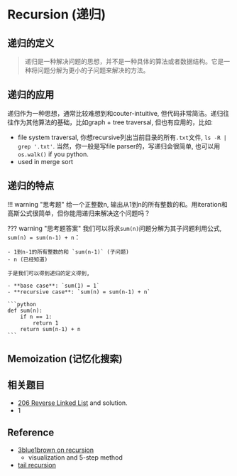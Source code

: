 # Recursion (递归)

## 递归的定义

> 递归是一种解决问题的思想，并不是一种具体的算法或者数据结构。它是一种将问题分解为更小的子问题来解决的方法。

## 递归的应用

递归作为一种思想，通常比较难想到和couter-intuitive, 但代码非常简洁。递归往往作为其他算法的基础，比如graph + tree traversal, 但也有应用的，比如:

- file system traversal, 你想recursive列出当前目录的所有`.txt`文件, `ls -R | grep '.txt'`. 当然，你一般是写file parser的，写递归会很简单, 也可以用`os.walk()` if you python.
- used in merge sort

## 递归的特点

!!! warning "思考题"
    给一个正整数n, 输出从1到n的所有整数的和。用iteration和高斯公式很简单，但你能用递归来解决这个问题吗？

??? warning "思考题答案"
    我们可以将求`sum(n)`问题分解为其子问题利用公式, `sum(n) = sum(n-1) + n`：
    
    - 1到n-1的所有整数的和 `sum(n-1)` (子问题)
    - n (已经知道)

    于是我们可以得到递归的定义得到, 

    - **base case**: `sum(1) = 1`
    - **recursive case**: `sum(n) = sum(n-1) + n`
    
    ```python
    def sum(n):
        if n == 1:
            return 1
        return sum(n-1) + n
    ```

## Memoization (记忆化搜索)




## 相关题目

- [206 Reverse Linked List](https://leetcode.com/problems/reverse-linked-list/description/) and solution.
- 1



## Reference

- [3blue1brown on recursion](https://www.youtube.com/watch?v=ngCos392W4w&ab_channel=Reducible)
    - visualization and 5-step method
- [tail recursion](https://www.youtube.com/watch?v=_JtPhF8MshA&t=347s&ab_channel=Computerphile)
    
  
